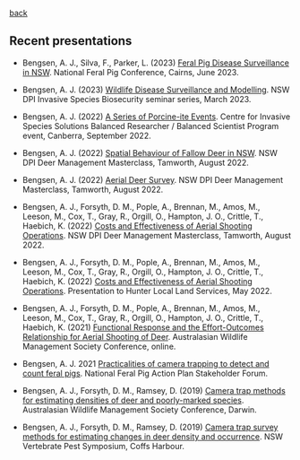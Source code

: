[back](https://andrewbengsen.github.io/)

## Recent presentations

-   Bengsen, A. J., Silva, F., Parker, L. (2023) [Feral Pig Disease
    Surveillance in
    NSW](https://www.slideshare.net/AndrewBengsen/aust-feral-pig-conference-2023-bengsen-disease-surveillance-in-nsw-finalpptx).
    National Feral Pig Conference, Cairns, June 2023.

-   Bengsen, A. J. (2023) [Wildlife Disease Surveillance and
    Modelling](Media/BENGSEN_ISB_seminar_series_disease_project_outline_2023-03.pdf).
    NSW DPI Invasive Species Biosecurity seminar series, March 2023.

-   Bengsen, A. J. (2022) [A Series of Porcine-ite
    Events](https://www.slideshare.net/AndrewBengsen/balanced-researcher-program-presentation-a-bengsenpptx).
    Centre for Invasive Species Solutions Balanced Researcher / Balanced
    Scientist Program event, Canberra, September 2022.

-   Bengsen, A. J. (2022) [Spatial Behaviour of Fallow Deer in
    NSW](Media/BENGSEN_2022_deer-collaring_deer-masterclass.pdf). NSW
    DPI Deer Management Masterclass, Tamworth, August 2022.

-   Bengsen, A. J. (2022) [Aerial Deer
    Survey](Media/BENGSEN_2022_Aerial-survey_deer-masterclass.pdf). NSW
    DPI Deer Management Masterclass, Tamworth, August 2022.

-   Bengsen, A. J., Forsyth, D. M., Pople, A., Brennan, M., Amos, M.,
    Leeson, M., Cox, T., Gray, R., Orgill, O., Hampton, J. O., Crittle,
    T., Haebich, K. (2022) [Costs and Effectiveness of Aerial Shooting
    Operations](Media/BENGSEN_2022_aerial-shoot_deer-masterclass.pdf).
    NSW DPI Deer Management Masterclass, Tamworth, August 2022.

-   Bengsen, A. J., Forsyth, D. M., Pople, A., Brennan, M., Amos, M.,
    Leeson, M., Cox, T., Gray, R., Orgill, O., Hampton, J. O., Crittle,
    T., Haebich, K. (2022) [Costs and Effectiveness of Aerial Shooting
    Operations](Media/BENGSEN_HunterLLS_aerial-shoot-deer_2022-05.pdf).
    Presentation to Hunter Local Land Services, May 2022.

-   Bengsen, A. J., Forsyth, D. M., Pople, A., Brennan, M., Amos, M.,
    Leeson, M., Cox, T., Gray, R., Orgill, O., Hampton, J. O., Crittle,
    T., Haebich, K. (2021) [Functional Response and the Effort-Outcomes
    Relationship for Aerial Shooting of
    Deer](https://www.slideshare.net/AndrewBengsen/aerialshootdeerawms2021pptx).
    Australasian Wildlife Management Society Conference, online.

-   Bengsen, A. J. 2021 [Practicalities of camera trapping to detect and
    count feral
    pigs](Media/BENGSEN_NFPAP_practicalities-of-camera-traps-for-pigs_2021-12.pdf).
    National Feral Pig Action Plan Stakeholder Forum.

-   Bengsen, A. J., Forsyth, D. M., Ramsey, D. (2019) [Camera trap
    methods for estimating densities of deer and poorly-marked
    species](Media/BENGSEN_AWMS_2019_Deer_SMR.pdf). Australasian
    Wildlife Management Society Conference, Darwin.

-   Bengsen, A. J., Forsyth, D. M., Ramsey, D. (2019) [Camera trap
    survey methods for estimating changes in deer density and
    occurrence](https://vpmsymposium.com.au/base/wp-content/uploads/presentations2018/Andrew%20Bengsen.pdf).
    NSW Vertebrate Pest Symposium, Coffs Harbour.
